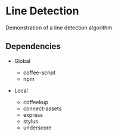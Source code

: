 # Line Detection

Demonstration of a line detection algorithm

## Dependencies

+ Global
	* coffee-script
	* npm

+ Local
	* coffeekup
	* connect-assets
	* express
	* stylus
	* underscore